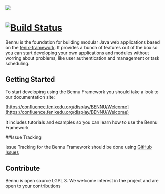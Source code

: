 ![](https://cloud.githubusercontent.com/assets/132118/5009829/70603546-6a63-11e4-96fc-9d88559fa600.png)

[![Build Status](https://travis-ci.org/FenixEdu/bennu.svg?branch=develop)](https://travis-ci.org/FenixEdu/bennu)
==========

Bennu is the foundation for building modular Java web applications based on the [fenix-framework](http://fenix-framework.github.io/). It provides a bunch of features out of the box so you can start developing your own applications and modules without worring about problems, like user authentication and management or task scheduling.

## Getting Started

To start developing using the Bennu Framework you should take a look to our documentation site:

[https://confluence.fenixedu.org/display/BENNU/Welcome](https://confluence.fenixedu.org/display/BENNU/Welcome)

It includes tutorials and examples so you can learn how to use the Bennu Framework

##Issue Tracking

Issue Tracking for the Bennu Framework should be done using [GitHub Issues](https://github.com/FenixEdu/bennu/issues)

## Contribute

Bennu is open source LGPL 3. We welcome interest in the project and are open to your contributions
